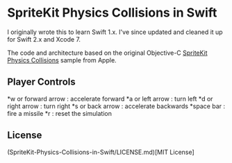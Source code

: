 # SpriteKit Physics Collisions in Swift

I originally wrote this to learn Swift 1.x. I've since updated and cleaned it up for Swift 2.x and Xcode 7.

The code and architecture based on the original Objective-C [SpriteKit Physics Collisions](https://developer.apple.com/library/mac/samplecode/SpriteKit_Physics_Collisions/Introduction/Intro.html) sample from Apple.

## Player Controls

*w or forward arrow :  accelerate forward
*a or left arrow    :  turn left
*d or right arrow   :  turn right
*s or back arrow    :  accelerate backwards
*space bar          :  fire a missile
*r                  :  reset the simulation

## License

(SpriteKit-Physics-Collisions-in-Swift/LICENSE.md)[MIT License]
